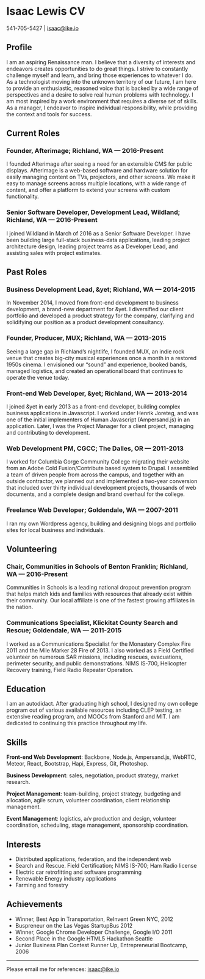 # Isaac Lewis CV

541-705-5427 | isaac@ike.io

## Profile
I am an aspiring Renaissance man. I believe that a diversity of interests and endeavors creates opportunities to do great things. I strive to constantly challenge myself and learn, and bring those experiences to whatever I do. As a technologist moving into the unknown territory of our future, I am here to provide an enthusiastic, reasoned voice that is backed by a wide range of perspectives and a desire to solve real human problems with technology. I am most inspired by a work environment that requires a diverse set of skills. As a manager, I endeavor to inspire individual responsibility, while providing the context and tools for success.

## Current Roles
### Founder, Afterimage; Richland, WA — 2016-Present
I founded Afterimage after seeing a need for an extensible CMS for public displays. Afterimage is a web-based software and hardware solution for easily managing content on TVs, projectors, and other screens. We make it easy to manage screens across multiple locations, with a wide range of content, and offer a platform to extend your screens with custom functionality.

### Senior Software Developer, Development Lead, Wildland; Richland, WA — 2016-Present
I joined Wildland in March of 2016 as a Senior Software Developer. I have been building large full-stack business-data applications, leading project architecture design, leading project teams as a Developer Lead, and assisting sales with project estimates.

## Past Roles
### Business Development Lead, &yet; Richland, WA — 2014-2015
In November 2014, I moved from front-end development to business development, a brand-new department for &yet. I diversified our client portfolio and developed a product strategy for the company, clarifying and solidifying our position as a product development consultancy.

### Founder, Producer, MUX; Richland, WA — 2013-2015
Seeing a large gap in Richland’s nightlife, I founded MUX, an indie rock venue that creates big-city musical experiences once a month in a restored 1950s cinema. I envisioned our “sound” and experience, booked bands, managed logistics, and created an operational board that continues to operate the venue today.

### Front-end Web Developer, &yet; Richland, WA — 2013-2014
I joined &yet in early 2013 as a front-end developer, building complex business applications in Javascript. I worked under Henrik Joreteg, and was one of the initial implementers of Human Javascript (Ampersand.js) in an application. Later, I was the Project Manager for a client project, managing and contributing to development.

### Web Development PM, CGCC; The Dalles, OR — 2011-2013
I worked for Columbia Gorge Community College migrating their website from an Adobe Cold Fusion/Contribute based system to Drupal. I assembled a team of driven people from across the campus, and together with an outside contractor, we planned out and implemented a two-year conversion that included over thirty individual development projects, thousands of web documents, and a complete design and brand overhaul for the college.

### Freelance Web Developer; Goldendale, WA — 2007-2011
I ran my own Wordpress agency, building and designing blogs and portfolio sites for local business and individuals.

## Volunteering

### Chair, Communities in Schools of Benton Franklin; Richland, WA — 2016-Present
Communities in Schools is a leading national dropout prevention program that helps match kids and families with resources that already exist within their community. Our local affiliate is one of the fastest growing affiliates in the nation.

### Communications Specialist, Klickitat County Search and Rescue; Goldendale, WA — 2011-2015
I worked as a Communications Specialist for the Monastery Complex Fire 2011 and the Mile Marker 28 Fire of 2013. I also worked as a Field Certified volunteer on numerous SAR missions, including rescues, evacuations, perimeter security, and public demonstrations. NIMS IS-700, Helicopter Recovery training, Field Radio Repeater Operation.

## Education
I am an autodidact. After graduating high school, I designed my own college program out of various available resources including CLEP testing, an extensive reading program, and MOOCs from Stanford and MIT. I am dedicated to continuing this practice throughout my life.

## Skills
**Front-end Web Development**: Backbone, Node.js, Ampersand.js, WebRTC, Meteor, React, Bootstrap, Hapi, Express, Git, Photoshop.

**Business Development**: sales, negotiation, product strategy, market research.

**Project Management**: team-building, project strategy, budgeting and allocation, agile scrum, volunteer coordination, client relationship management.

**Event Management**: logistics, a/v production and design, volunteer coordination, scheduling, stage management, sponsorship coordination.

## Interests
- Distributed applications, federation, and the independent web
- Search and Rescue. Field Certification; NIMS IS-700; Ham Radio license
- Electric car retrofitting and software programming
- Renewable Energy industry applications
- Farming and forestry

## Achievements
- Winner, Best App in Transportation, ReInvent Green NYC, 2012
- Buspreneur on the Las Vegas StartupBus 2012
- Winner, Google Chrome Developer Challenge, Google I/O 2011
- Second Place in the Google HTML5 Hackathon Seattle
- Junior Business Plan Contest Runner Up, Entrepreneurial Bootcamp, 2006

* * *

Please email me for references: [isaac@ike.io](mailto:isaac@ike.io)
